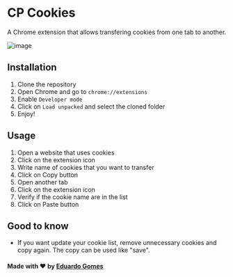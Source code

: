# CP Cookies

A Chrome extension that allows transfering cookies from one tab to another.


![image](https://github.com/user-attachments/assets/3cfa2efc-5487-4728-af58-f3b80c6c7cae)


## Installation

1. Clone the repository
2. Open Chrome and go to `chrome://extensions`
3. Enable `Developer mode`
4. Click on `Load unpacked` and select the cloned folder
5. Enjoy!

## Usage

1. Open a website that uses cookies
2. Click on the extension icon
3. Write name of cookies that you want to transfer
4. Click on Copy button
5. Open another tab
6. Click on the extension icon
7. Verify if the cookie name are in the list
8. Click on Paste button

## Good to know

- If you want update your cookie list, remove unnecessary cookies and copy
  again. The copy can be used like "save".

#### Made with ❤️ by [Eduardo Gomes](https://github.com/eduardongomes)
